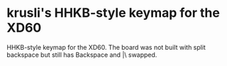 # krusli's HHKB-style keymap for the XD60
HHKB-style keymap for the XD60. The board was not built with split backspace but still has Backspace and |\\ swapped.
